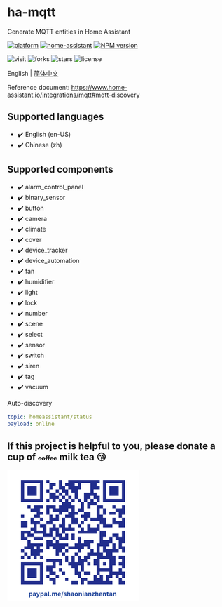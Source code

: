 # ha-mqtt
Generate MQTT entities in Home Assistant

[![platform](https://img.shields.io/badge/platform-Node--RED-red)](https://flows.nodered.org/node/node-red-contrib-ha-mqtt)
[![home-assistant](https://img.shields.io/badge/Home-Assistant-%23049cdb)](https://www.home-assistant.io/)
[![NPM version](https://img.shields.io/npm/v/node-red-contrib-ha-mqtt.svg?style=flat-square)](https://www.npmjs.com/package/node-red-contrib-ha-mqtt)

![visit](https://visitor-badge.laobi.icu/badge?page_id=shaonianzhentan.node-red-contrib-ha-mqtt&left_text=visit)
![forks](https://img.shields.io/github/forks/shaonianzhentan/node-red-contrib-ha-mqtt)
![stars](https://img.shields.io/github/stars/shaonianzhentan/node-red-contrib-ha-mqtt)
![license](https://img.shields.io/github/license/shaonianzhentan/node-red-contrib-ha-mqtt)

English | [简体中文](README.zh.md)

Reference document: https://www.home-assistant.io/integrations/mqtt#mqtt-discovery

## Supported languages
- ✔️ English (en-US)
- ✔️ Chinese (zh)
## Supported components
- ✔️ alarm_control_panel
- ✔️ binary_sensor
- ✔️ button
- ✔️ camera
- ✔️ climate
- ✔️ cover
- ✔️ device_tracker
- ✔️ device_automation
- ✔️ fan
- ✔️ humidifier
- ✔️ light
- ✔️ lock
- ✔️ number
- ✔️ scene
- ✔️ select
- ✔️ sensor
- ✔️ switch
- ✔️ siren
- ✔️ tag
- ✔️ vacuum

Auto-discovery
```yaml
topic: homeassistant/status
payload: online
```

## If this project is helpful to you, please donate a cup of <del style="font-size: 14px;">coffee</del> milk tea 😘

<a href="https://paypal.me/shaonianzhentan"><img src="https://raw.githubusercontent.com/shaonianzhentan/image/main/picture/paypal.me.png" height="300" alt="https://paypal.me/shaonianzhentan" title="https://paypal.me/shaonianzhentan"></a>
